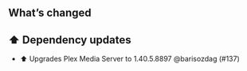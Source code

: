 ## What’s changed

## ⬆️ Dependency updates

- ⬆️ Upgrades Plex Media Server to 1.40.5.8897 @barisozdag (#137)
